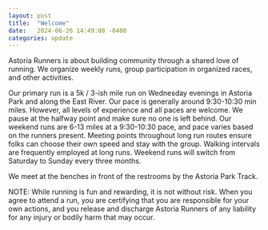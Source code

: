```yaml
---
layout: post
title:  "Welcome"
date:   2024-06-26 14:49:08 -0400
categories: update
---
```

Astoria Runners is about building community through a shared love of running. We organize weekly runs, group participation in organized races, and other activities.

Our primary run is a 5k / 3-ish mile run on Wednesday evenings in Astoria Park and along the East River. Our pace is generally around 9:30-10:30 min miles. However, all levels of experience and all paces are welcome. We pause at the halfway point and make sure no one is left behind. 
Our weekend runs are 6-13 miles at a 9:30-10:30 pace, and pace varies based on the runners present. Meeting points throughout long run routes ensure folks can choose their own speed and stay with the group. Walking intervals are frequently employed at long runs. Weekend runs will switch from Saturday to Sunday every three months.

We meet at the benches in front of the restrooms by the Astoria Park Track.

NOTE: While running is fun and rewarding, it is not without risk.  When you agree to attend a run, you are certifying that you are responsible for your own actions, and you release and discharge Astoria Runners of any liability for any injury or bodily harm that may occur.
